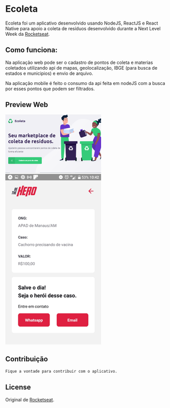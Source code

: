 # Ecoleta
Ecoleta foi um aplicativo desenvolvido usando NodeJS, ReactJS e React Native para apoio a coleta de resíduos desenvolvido durante a Next Level Week da [Rocketseat](https://Rocketseat.com.br).

## Como funciona:

Na aplicação web pode ser o cadastro de pontos de coleta e materias coletados utilizando api de mapas, geolocalização, IBGE (para busca de estados e municipios) e envio de arquivo.

Na aplicação mobile é feito o consumo da api feita em nodeJS com a busca por esses pontos que podem ser filtrados.

## Preview Web

<img src="https://github.com/bruiglesias/ecoleta/blob/master/imagens/web01.PNG" width="300"/> <img src="https://github.com/bruiglesias/Be-The-Hero/blob/master/images/preview02.jpeg" width="300"/>


## Contribuição
```bash
Fique a vontade para contribuir com o aplicativo.
```

## License
Original de [Rocketseat](https://Rocketseat.com.br). 
